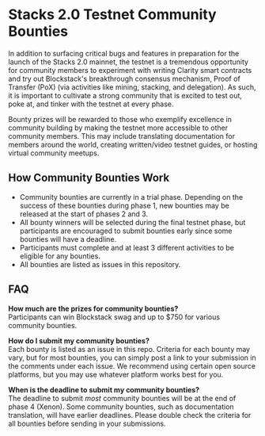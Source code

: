 # Stacks 2.0 Testnet Community Bounties
In addition to surfacing critical bugs and features in preparation for the launch of the Stacks 2.0 mainnet, the testnet is a tremendous opportunity for community members to experiment with writing Clarity smart contracts and try out Blockstack's breakthrough consensus mechanism, Proof of Transfer (PoX) (via activities like mining, stacking, and delegation). As such, it is important to cultivate a strong community that is excited to test out, poke at, and tinker with the testnet at every phase. 

Bounty prizes will be rewarded to those who exemplify excellence in community building by making the testnet more accessible to other community members. This may include translating documentation for members around the world, creating written/video testnet guides, or hosting virtual community meetups.

## How Community Bounties Work
- Community bounties are currently in a trial phase. Depending on the success of these bounties during phase 1, new bounties may be released at the start of phases 2 and 3.
- All bounty winners will be selected during the final testnet phase, but participants are encouraged to submit bounties early since some bounties will have a deadline.
- Participants must complete and at least 3 different activities to be eligible for any bounties.
- All bounties are listed as issues in this repository.

## FAQ
**How much are the prizes for community bounties?**  
Participants can win Blockstack swag and up to $750 for various community bounties.

**How do I submit my community bounties?**  
Each bounty is listed as an issue in this repo. Criteria for each bounty may vary, but for most bounties, you can simply post a link to your submission in the comments under each issue. We recommend using certain open source platforms, but you may use whatever platform works best for you.

**When is the deadline to submit my community bounties?**  
The deadline to submit *most* community bounties will be at the end of phase 4 (Xenon). Some community bounties, such as documentation translation, will have earlier deadlines. Please double check the criteria for all bounties before sending in your submissions.
